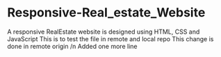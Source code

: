 # Responsive-Real_estate_Website
A responsive RealEstate website is designed using HTML, CSS and JavaScript
This is to test the file in remote and local repo
This change is done in remote origin
/n Added one more line
